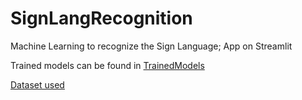 # SignLangRecognition
Machine Learning to recognize the Sign Language; App on Streamlit<br>

Trained models can be found in [TrainedModels](./TrainedModels)

[Dataset used](https://www.kaggle.com/grassknoted/asl-alphabet)

